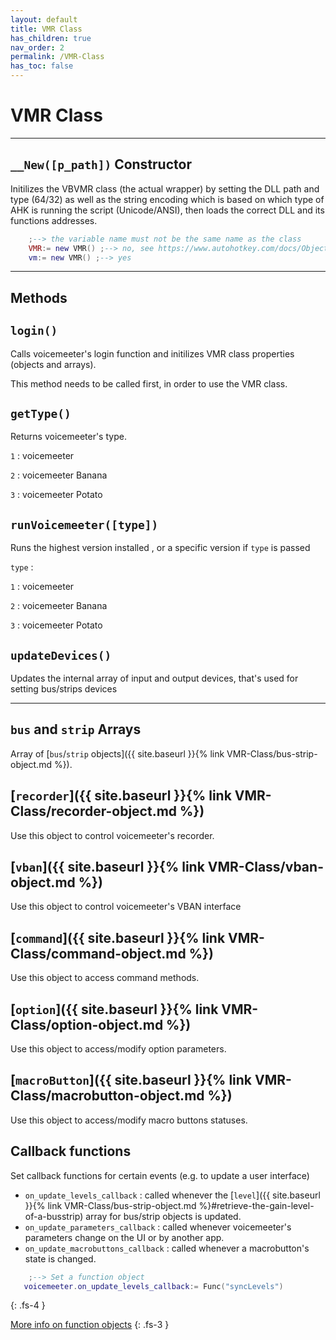 ```yaml
---
layout: default
title: VMR Class
has_children: true
nav_order: 2
permalink: /VMR-Class 
has_toc: false
---
```


# VMR Class

---

## `__New([p_path])` Constructor
Initilizes the VBVMR class (the actual wrapper) by setting the DLL path and type (64/32) as well as the string encoding which is based on which type of AHK is running the script (Unicode/ANSI), then loads the correct DLL and its functions addresses.

```lua
    ;--> the variable name must not be the same name as the class
    VMR:= new VMR() ;--> no, see https://www.autohotkey.com/docs/Objects.htm#Custom_Classes
    vm:= new VMR() ;--> yes
```

---

## Methods

## `login()`
Calls voicemeeter's login function and initilizes VMR class properties (objects and arrays).

This method needs to be called first, in order to use the VMR class.
## `getType()`
Returns voicemeeter's type.

`1` : voicemeeter

`2` : voicemeeter Banana

`3` : voicemeeter Potato
## `runVoicemeeter([type])`
Runs the highest version installed , or a specific version if `type` is passed

`type` : 

`1` : voicemeeter

`2` : voicemeeter Banana

`3` : voicemeeter Potato
## `updateDevices()`
Updates the internal array of input and output devices, that's used for setting bus/strips devices
 
---

## `bus` and `strip` Arrays
Array of [`bus`/`strip` objects]({{ site.baseurl }}{% link VMR-Class/bus-strip-object.md %}).

## [`recorder`]({{ site.baseurl }}{% link VMR-Class/recorder-object.md %})
Use this object to control voicemeeter's recorder.

## [`vban`]({{ site.baseurl }}{% link VMR-Class/vban-object.md %})
Use this object to control voicemeeter's VBAN interface

## [`command`]({{ site.baseurl }}{% link VMR-Class/command-object.md %})
Use this object to access command methods.

## [`option`]({{ site.baseurl }}{% link VMR-Class/option-object.md %})
Use this object to access/modify option parameters.

## [`macroButton`]({{ site.baseurl }}{% link VMR-Class/macrobutton-object.md %})
Use this object to access/modify macro buttons statuses.

## Callback functions
Set callback functions for certain events (e.g. to update a user interface)

* `on_update_levels_callback` : called whenever the [`level`]({{ site.baseurl }}{% link VMR-Class/bus-strip-object.md %}#retrieve-the-gain-level-of-a-busstrip) array for bus/strip objects is updated.
* `on_update_parameters_callback` : called whenever voicemeeter's parameters change on the UI or by another app.
* `on_update_macrobuttons_callback` : called whenever a macrobutton's state is changed.


```lua
    ;--> Set a function object
   voicemeeter.on_update_levels_callback:= Func("syncLevels")
```
{: .fs-4 }

[More info on function objects](https://www.autohotkey.com/docs/objects/Func.htm)
{: .fs-3 }
